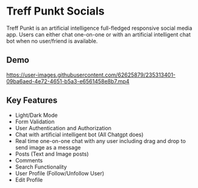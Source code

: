 
# Treff Punkt Socials

Treff Punkt is an artificial intelligence full-fledged responsive social media app. Users can either chat one-on-one or with an artificial intelligent chat bot when no user/friend is available.

## Demo
https://user-images.githubusercontent.com/62625879/235313401-09ba6aed-4e72-4651-b5a3-e6561458e8b7.mp4

## Key Features

- Light/Dark Mode
- Form Validation
- User Authentication and Authorization
- Chat with artificial intelligent bot (All Chatgpt does)
- Real time one-on-one chat with any user including drag and drop to send image as a message
- Posts (Text and Image posts)
- Comments
- Search Functionality 
- User Profile (Follow/Unfollow User)
- Edit Profile




